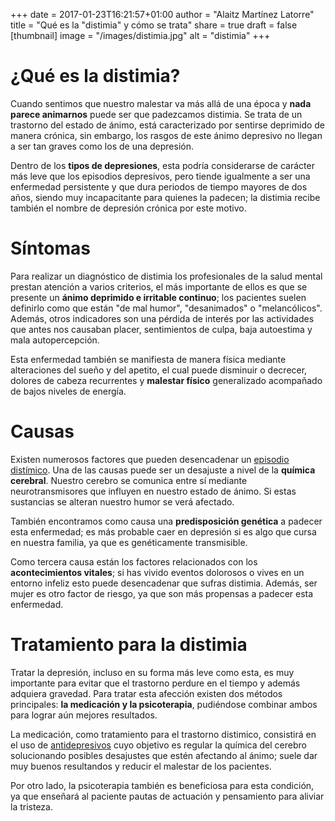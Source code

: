 +++
date = 2017-01-23T16:21:57+01:00
author = "Alaitz Martínez Latorre"
title = "Qué es la \"distimia\" y cómo se trata"
share = true
draft = false
[thumbnail]
image = "/images/distimia.jpg"
alt = "distimia"
+++

# ¿Qué es la distimia?

Cuando sentimos que nuestro malestar va más allá de una época y **nada parece animarnos** puede ser que padezcamos distimia. Se trata de un trastorno del estado de ánimo, está caracterizado por sentirse deprimido de manera crónica, sin embargo, los rasgos de este ánimo depresivo no llegan a ser tan graves como los de una depresión.

Dentro de los **tipos de depresiones**, esta podría considerarse de carácter más leve que los episodios depresivos, pero tiende igualmente a ser una enfermedad persistente y que dura periodos de tiempo mayores de dos años, siendo muy incapacitante para quienes la padecen; la distimia recibe también el nombre de depresión crónica por este motivo.

# Síntomas

Para realizar un diagnóstico de distimia los profesionales de la salud mental prestan atención a varios criterios, el más importante de ellos es que se presente un **ánimo deprimido e irritable continuo**; los pacientes suelen definirlo como que están \"de mal humor\", \"desanimados\" o \"melancólicos\". Además, otros indicadores son una pérdida de interés por las actividades que antes nos causaban placer, sentimientos de culpa, baja autoestima y mala autopercepción.

Esta enfermedad también se manifiesta de manera física mediante alteraciones del sueño y del apetito, el cual puede disminuir o decrecer, dolores de cabeza recurrentes y **malestar físico** generalizado acompañado de bajos niveles de energía.

# Causas

Existen numerosos factores que pueden desencadenar un [episodio distímico](https://medlineplus.gov/spanish/ency/article/000918.htm). Una de las causas puede ser un desajuste a nivel de la **química cerebral**. Nuestro cerebro se comunica entre sí mediante neurotransmisores que influyen en nuestro estado de ánimo. Si estas sustancias se alteran nuestro humor se verá afectado.

También encontramos como causa una **predisposición genética** a padecer esta enfermedad; es más probable caer en depresión si es algo que cursa en nuestra familia, ya que es genéticamente transmisible.

Como tercera causa están los factores relacionados con los **acontecimientos vitales**; si has vivido eventos dolorosos o vives en un entorno infeliz esto puede desencadenar que sufras distimia. Además, ser mujer es otro factor de riesgo, ya que son más propensas a padecer esta enfermedad.

# Tratamiento para la distimia

Tratar la depresión, incluso en su forma más leve como esta, es muy importante para evitar que el trastorno perdure en el tiempo y además adquiera gravedad. Para tratar esta afección existen dos métodos principales: **la medicación y la psicoterapia**, pudiéndose combinar ambos para lograr aún mejores resultados.

La medicación, como tratamiento para el trastorno distimico, consistirá en el uso de [antidepresivos](http://www.webconsultas.com/salud-al-dia/depresion/farmacos-antidepresivos-9751) cuyo objetivo es regular la química del cerebro solucionando posibles desajustes que estén afectando al ánimo; suele dar muy buenos resultandos y reducir el malestar de los pacientes.

Por otro lado, la psicoterapia también es beneficiosa para esta condición, ya que enseñará al paciente pautas de actuación y pensamiento para aliviar la tristeza.